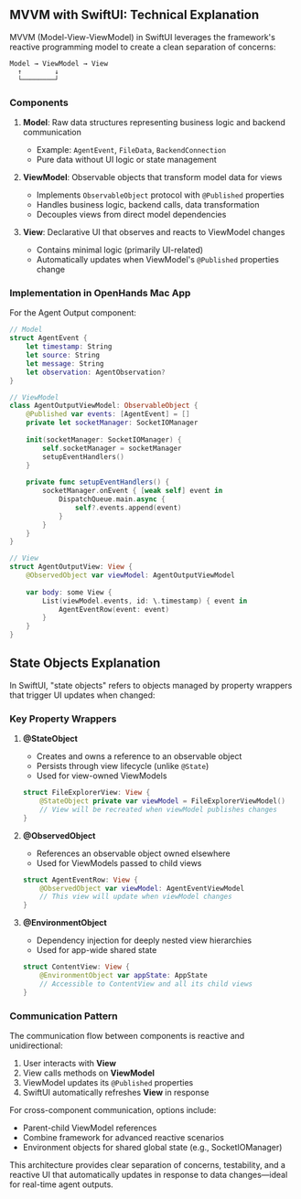 ## MVVM with SwiftUI: Technical Explanation

MVVM (Model-View-ViewModel) in SwiftUI leverages the framework's reactive programming model to create a clean separation of concerns:

```
Model → ViewModel → View
  ↑        ↓
  └────────┘
```

### Components
1. **Model**: Raw data structures representing business logic and backend communication
   - Example: `AgentEvent`, `FileData`, `BackendConnection`
   - Pure data without UI logic or state management

2. **ViewModel**: Observable objects that transform model data for views
   - Implements `ObservableObject` protocol with `@Published` properties
   - Handles business logic, backend calls, data transformation
   - Decouples views from direct model dependencies

3. **View**: Declarative UI that observes and reacts to ViewModel changes
   - Contains minimal logic (primarily UI-related)
   - Automatically updates when ViewModel's `@Published` properties change

### Implementation in OpenHands Mac App

For the Agent Output component:
```swift
// Model
struct AgentEvent {
    let timestamp: String
    let source: String
    let message: String
    let observation: AgentObservation?
}

// ViewModel
class AgentOutputViewModel: ObservableObject {
    @Published var events: [AgentEvent] = []
    private let socketManager: SocketIOManager
    
    init(socketManager: SocketIOManager) {
        self.socketManager = socketManager
        setupEventHandlers()
    }
    
    private func setupEventHandlers() {
        socketManager.onEvent { [weak self] event in
            DispatchQueue.main.async {
                self?.events.append(event)
            }
        }
    }
}

// View
struct AgentOutputView: View {
    @ObservedObject var viewModel: AgentOutputViewModel
    
    var body: some View {
        List(viewModel.events, id: \.timestamp) { event in
            AgentEventRow(event: event)
        }
    }
}
```

## State Objects Explanation

In SwiftUI, "state objects" refers to objects managed by property wrappers that trigger UI updates when changed:

### Key Property Wrappers

1. **@StateObject**
   - Creates and owns a reference to an observable object
   - Persists through view lifecycle (unlike `@State`)
   - Used for view-owned ViewModels
   ```swift
   struct FileExplorerView: View {
       @StateObject private var viewModel = FileExplorerViewModel()
       // View will be recreated when viewModel publishes changes
   }
   ```

2. **@ObservedObject**
   - References an observable object owned elsewhere
   - Used for ViewModels passed to child views
   ```swift
   struct AgentEventRow: View {
       @ObservedObject var viewModel: AgentEventViewModel
       // This view will update when viewModel changes
   }
   ```

3. **@EnvironmentObject**
   - Dependency injection for deeply nested view hierarchies
   - Used for app-wide shared state
   ```swift
   struct ContentView: View {
       @EnvironmentObject var appState: AppState
       // Accessible to ContentView and all its child views
   }
   ```

### Communication Pattern

The communication flow between components is reactive and unidirectional:

1. User interacts with **View**
2. View calls methods on **ViewModel**
3. ViewModel updates its `@Published` properties
4. SwiftUI automatically refreshes **View** in response

For cross-component communication, options include:
- Parent-child ViewModel references
- Combine framework for advanced reactive scenarios
- Environment objects for shared global state (e.g., SocketIOManager)

This architecture provides clear separation of concerns, testability, and a reactive UI that automatically updates in response to data changes—ideal for real-time agent outputs.
